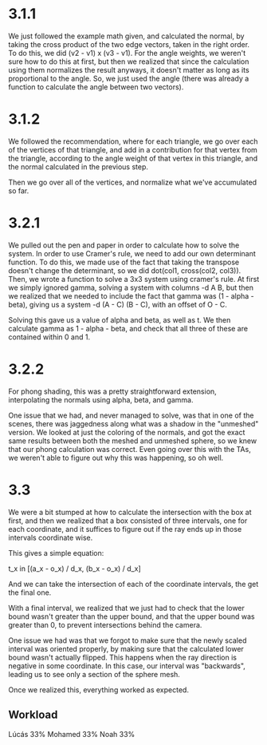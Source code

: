 # 3.1.1

We just followed the example math given, and calculated the normal,
by taking the cross product of the two edge vectors, taken in the right
order. To do this, we did (v2 - v1) x (v3 - v1). For the angle weights,
we weren't sure how to do this at first, but then we realized that
since the calculation using them normalizes the result anyways, it doesn't matter
as long as its proportional to the angle. So, we just used the angle
(there was already a function to calculate the angle between two vectors).

# 3.1.2

We followed the recommendation, where for each triangle, we go over each
of the vertices of that triangle, and add in a contribution for that vertex
from the triangle, according to the angle weight of that vertex in this triangle,
and the normal calculated in the previous step.

Then we go over all of the vertices, and normalize what we've accumulated so far.

# 3.2.1

We pulled out the pen and paper in order to calculate how to solve
the system. In order to use Cramer's rule, we need to add our own determinant
function. To do this, we made use of the fact that taking the transpose
doesn't change the determinant, so we did dot(col1, cross(col2, col3)).
Then, we wrote a function to solve a 3x3 system using cramer's rule.
At first we simply ignored gamma, solving a system with columns
-d A B, but then we realized that we needed to include the fact
that gamma was (1 - alpha - beta), giving us a system
-d (A - C) (B - C), with an offset of O - C.

Solving this gave us a value of alpha and beta, as well as t. We then
calculate gamma as 1 - alpha - beta, and check that all three of these
are contained within 0 and 1.

# 3.2.2

For phong shading, this was a pretty straightforward extension, interpolating
the normals using alpha, beta, and gamma.

One issue that we had, and never managed to solve, was that in one of the scenes,
there was jaggedness along what was a shadow in the "unmeshed" version. We
looked at just the coloring of the normals, and got the exact same results
between both the meshed and unmeshed sphere, so we knew that our phong calculation
was correct. Even going over this with the TAs, we weren't able to figure out why this
was happening, so oh well.

# 3.3

We were a bit stumped at how to calculate the intersection with the box at first,
and then we realized that a box consisted of three intervals, one for each coordinate,
and it suffices to figure out if the ray ends up in those intervals coordinate
wise.

This gives a simple equation:

t_x in [(a_x - o_x) / d_x, (b_x - o_x) / d_x]

And we can take the intersection of each of the coordinate intervals, the get the final
one.

With a final interval, we realized that we just had to check that the lower bound wasn't
greater than the upper bound, and that the upper bound was greater than 0, to prevent
intersections behind the camera.

One issue we had was that we forgot to make sure that the newly scaled interval
was oriented properly, by making sure that the calculated lower
bound wasn't actually flipped. This happens when the ray direction is negative in
some coordinate. In this case, our interval was "backwards", leading us to
see only a section of the sphere mesh.

Once we realized this, everything worked as expected.

## Workload

Lúcás 33%
Mohamed 33%
Noah 33%
